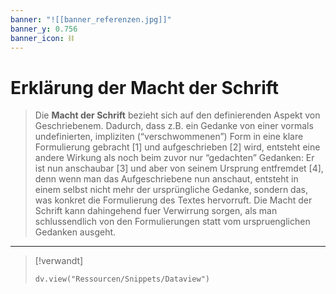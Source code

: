 ```yaml
---
banner: "![[banner_referenzen.jpg]]"
banner_y: 0.756
banner_icon: ⛓️
---
```


# Erklärung der Macht der Schrift

> Die **Macht der Schrift** bezieht sich auf den definierenden Aspekt von Geschriebenem. Dadurch, dass z.B. ein Gedanke von einer vormals undefinierten, impliziten (“verschwommenen”) Form in eine klare Formulierung gebracht [1] und aufgeschrieben [2] wird, entsteht eine andere Wirkung als noch beim zuvor nur “gedachten” Gedanken: Er ist nun anschaubar [3] und aber von seinem Ursprung entfremdet [4], denn wenn man das Aufgeschriebene nun anschaut, entsteht in einem selbst nicht mehr der ursprüngliche Gedanke, sondern das, was konkret die Formulierung des Textes hervorruft. Die Macht der Schrift kann dahingehend fuer Verwirrung sorgen, als man schlussendlich von den Formulierungen statt vom urspruenglichen Gedanken ausgeht.

---

> [!verwandt]
> ```dataviewjs
> dv.view("Ressourcen/Snippets/Dataview")
> ```